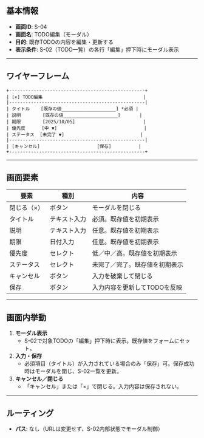 ## 基本情報
- **画面ID**: S-04
- **画面名**: TODO編集（モーダル）
- **目的**: 既存TODOの内容を編集・更新する
- **表示条件**: S-02（TODO一覧）の各行「編集」押下時にモーダル表示

---
## ワイヤーフレーム

```
+--------------------------------------------------+
| [×] TODO編集                                     |
|--------------------------------------------------|
| タイトル    [既存の値____________________] *必須 |
| 説明        [既存の値____________________]       |
| 期限        [2025/10/05]                         |
| 優先度      [中 ▼]                                |
| ステータス  [未完了 ▼]                            |
|--------------------------------------------------|
| [キャンセル]                     [保存]          |
+--------------------------------------------------+
```

---
## 画面要素

|要素|種別|内容|
|---|---|---|
|閉じる（×）|ボタン|モーダルを閉じる|
|タイトル|テキスト入力|必須。既存値を初期表示|
|説明|テキスト入力|任意。既存値を初期表示|
|期限|日付入力|任意。既存値を初期表示|
|優先度|セレクト|低／中／高。既存値を初期表示|
|ステータス|セレクト|未完了／完了。既存値を初期表示|
|キャンセル|ボタン|入力を破棄して閉じる|
|保存|ボタン|入力内容を更新してTODOを反映|

---
## 画面内挙動
1. **モーダル表示**
    - S-02で対象TODOの「編集」押下時に表示。既存値をフォームにセット。
2. **入力・保存**
    - 必須項目（タイトル）が入力されている場合のみ「保存」可。保存成功時はモーダルを閉じ、S-02一覧を更新。
3. **キャンセル／閉じる**
    - 「キャンセル」または「×」で閉じる。入力内容は保存されない。
---
## ルーティング
- **パス**: なし（URLは変更せず、S-02内部状態でモーダル制御）